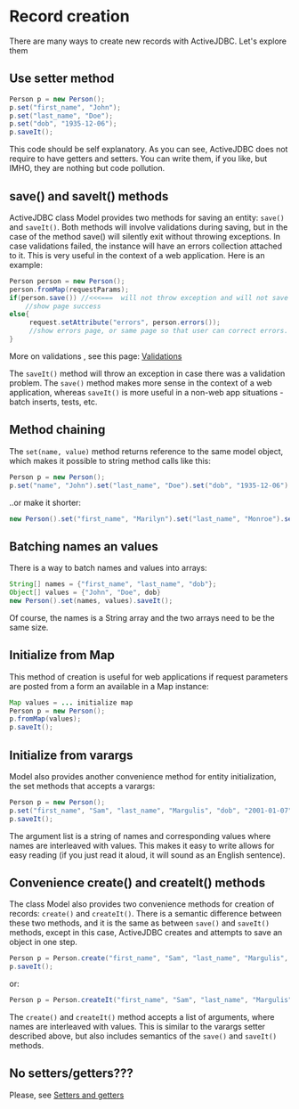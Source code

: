 <div class="page-header">
   <h1>Record creation</h1>
</div>



There are many ways to create new records with ActiveJDBC. Let's explore them

## Use setter method

~~~~ {.java .numberLines}
Person p = new Person();
p.set("first_name", "John");
p.set("last_name", "Doe");
p.set("dob", "1935-12-06");
p.saveIt();
~~~~

This code should be self explanatory. As you can see, ActiveJDBC does not require to have getters and setters. You can write them, if you like, but IMHO, they are nothing but code pollution.

## save() and saveIt() methods

ActiveJDBC class Model provides two methods for saving an entity: `save()` and `saveIt()`. Both methods will involve validations during saving, but in the case of the method save() will silently exit without throwing exceptions. In case validations failed, the instance will have an errors collection attached to it. This is very useful in the context of a web application. Here is an example:

~~~~ {.java  .numberLines}
Person person = new Person();
person.fromMap(requestParams);
if(person.save()) //<<<===  will not throw exception and will not save in case there are validation errors. 
    //show page success
else{
     request.setAttribute("errors", person.errors());
     //show errors page, or same page so that user can correct errors.
}
~~~~

More on validations , see this page: [Validations](validations)

The `saveIt()` method will throw an exception in case there was a validation problem. The `save()` method makes more sense in the context of a web application, whereas `saveIt()` is more useful in a non-web app situations - batch inserts, tests, etc.

## Method chaining

The `set(name, value)` method returns reference to the same model object, which makes it possible to string method calls like this:

~~~~ {.java  .numberLines}
Person p = new Person();
p.set("name", "John").set("last_name", "Doe").set("dob", "1935-12-06").saveIt();
~~~~

..or make it shorter:

~~~~ {.java  .numberLines}
new Person().set("first_name", "Marilyn").set("last_name", "Monroe").set("dob", "1935-12-06").saveIt();
~~~~

## Batching names an values

There is a way to batch names and values into arrays:

~~~~ {.java  .numberLines}
String[] names = {"first_name", "last_name", "dob"};
Object[] values = {"John", "Doe", dob}
new Person().set(names, values).saveIt();
~~~~

Of course, the names is a String array and the two arrays need to be the same size.

## Initialize from Map

This method of creation is useful for web applications if request parameters are posted from a form an available in a Map instance:

~~~~ {.java  .numberLines}
Map values = ... initialize map
Person p = new Person();
p.fromMap(values);
p.saveIt();
~~~~

## Initialize from varargs

Model also provides another convenience method for entity initialization, the set methods that accepts a varargs:

~~~~ {.java  .numberLines}
Person p = new Person();
p.set("first_name", "Sam", "last_name", "Margulis", "dob", "2001-01-07");
p.saveIt();
~~~~

The argument list is a string of names and corresponding values where names are interleaved with values. This makes it easy to write allows for easy reading (if you just read it aloud, it will sound as an English sentence).

## Convenience create() and createIt() methods

The class Model also provides two convenience methods for creation of records: `create()` and `createIt()`. There is a semantic difference between these two methods, and it is the same as between `save()` and `saveIt()` methods, except in this case, ActiveJDBC creates and attempts to save an object in one step.

~~~~ {.java  .numberLines}
Person p = Person.create("first_name", "Sam", "last_name", "Margulis", "dob", "2001-01-07");
p.saveIt();
~~~~

or:

~~~~ {.java  .numberLines}
Person p = Person.createIt("first_name", "Sam", "last_name", "Margulis", "dob", "2001-01-07");
~~~~

The `create()` and `createIt()` method accepts a list of arguments, where names are interleaved with values. This is similar to the varargs setter described above, but also includes semantics of the `save()` and `saveIt()` methods.

## No setters/getters???

Please, see [Setters and getters](setters_and_getters)
